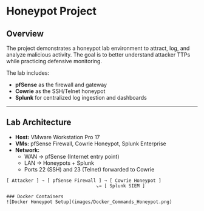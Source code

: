 # Honeypot Project

## Overview
The project demonstrates a honeypot lab environment to attract, log, and analyze malicious activity. The goal is to better understand attacker TTPs while practicing defensive monitoring.  

The lab includes:
- **pfSense** as the firewall and gateway  
- **Cowrie** as the SSH/Telnet honeypot  
- **Splunk** for centralized log ingestion and dashboards  

---

## Lab Architecture
- **Host:** VMware Workstation Pro 17  
- **VMs:** pfSense Firewall, Cowrie Honeypot, Splunk Enterprise  
- **Network:**  
  - WAN → pfSense (Internet entry point)  
  - LAN → Honeypots + Splunk  
  - Ports 22 (SSH) and 23 (Telnet) forwarded to Cowrie  

```text
[ Attacker ] → [ pfSense Firewall ] → [ Cowrie Honeypot ]
                                 ↘→ [ Splunk SIEM ]

### Docker Containers
![Docker Honeypot Setup](images/Docker_Commands_Honeypot.png)

